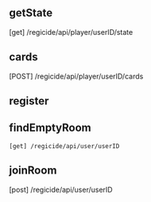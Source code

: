 ## getState
[get] /regicide/api/player/userID/state

## cards
[POST] /regicide/api/player/userID/cards


## register


## findEmptyRoom
    [get] /regicide/api/user/userID

## joinRoom
[post] /regicide/api/user/userID

